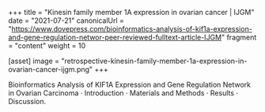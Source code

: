+++
title = "Kinesin family member 1A expression in ovarian cancer | IJGM"
date = "2021-07-21"
canonicalUrl = "https://www.dovepress.com/bioinformatics-analysis-of-kif1a-expression-and-gene-regulation-networ-peer-reviewed-fulltext-article-IJGM"
fragment = "content"
weight = 10

[asset]
    image = "retrospective-kinesin-family-member-1a-expression-in-ovarian-cancer-ijgm.png"
+++

Bioinformatics Analysis of KIF1A Expression and Gene Regulation Network in 
Ovarian Carcinoma · Introduction · Materials and Methods · Results · 
Discussion.
